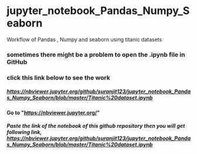 # jupyter_notebook_Pandas_Numpy_Seaborn
Workflow of Pandas , Numpy and seaborn using titanic datasets

### sometimes there might be a problem to open the .ipynb file in GitHub <br> 
### click this link below to see the work <br>
##### https://nbviewer.jupyter.org/github/suranjit123/jupyter_notebook_Pandas_Numpy_Seaborn/blob/master/Titanic%20dataset.ipynb <br>
#### Go to "https://nbviewer.jupyter.org/"
##### Paste the link of the notebook of this github repository then you will get following link, https://nbviewer.jupyter.org/github/suranjit123/jupyter_notebook_Pandas_Numpy_Seaborn/blob/master/Titanic%20dataset.ipynb
